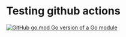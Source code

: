 # Testing github actions


[![GitHub go.mod Go version of a Go module](https://img.shields.io/github/go-mod/go-version/gomods/athens.svg)](https://github.com/gomods/athens)
